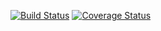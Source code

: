 [![Build Status](https://travis-ci.org/Sanjeev-S/StudentAgentModel.svg?branch=master)](https://travis-ci.org/Sanjeev-S/StudentAgentModel)
[![Coverage Status](https://coveralls.io/repos/github/Sanjeev-S/StudentAgentModel/badge.svg?branch=master)](https://coveralls.io/github/Sanjeev-S/StudentAgentModel?branch=master)
